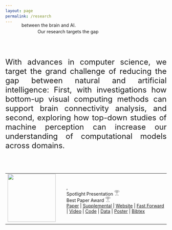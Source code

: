```yaml
---
layout: page
permalink: /research
---
```


<span class="teaser" style="left:20%;width:600px;position:relative">Our research <span class="bluetext">targets</span> the gap</span>
<span class="teaser" style="position: relative; float:left; left:10%;margin-top:-20px;">between the <span class="bluetext">brain</span> and <span class="bluetext">AI</span>.</span>

<br><br>
<p align="justify" style="font-size:24px">
With advances in <span class="bluetext">computer science</span>, we target the grand challenge of reducing the gap between natural and artificial intelligence: First, with investigations how bottom-up visual computing methods can support <span class="bluetext">brain connectivity</span> analysis, and second, exploring how top-down studies of <span class="bluetext">machine perception</span> can increase our understanding of computational models across domains.
</p>
<br><br>

<div id='bibtex_display'></div>

 <div class="bibtex_template">
  <center>
  <table class='pubtable'>
    <tr>
      <td class='padding10' style='width:170px;' valign='top'><a class='bibtexVar' href='/paper?+BIBTEXKEY+' extra='BIBTEXKEY'><img class='bibtexVar thumb blacknwhite' src='papers/+BIBTEXKEY+.png' width="150" height="150" extra="BIBTEXKEY"></a></td>
      <td class='padding20' valign='top'>
        <span class='gray author'><span class="first_initial"></span> <span class="von"></span><span class="last"></span><span class="junior"></span></span><br>
        <a class='bibtexVar cleanlink' href='/paper?+BIBTEXKEY+' extra='BIBTEXKEY'><span class='title'></span></a><br>
        <span class='lightgray journal'></span><span class='lightgray booktitle'></span><span class='lightgray'>,</span> <span class='lightgray year'></span><br>
        <span class='lightgray bib_optional bibtexVar' extra='SPOTLIGHT' href='+SPOTLIGHT+'>Spotlight Presentation <img src='gfx/award.png' width='17' height='17'><br></span>
        <span class='lightgray bib_optional bibtexVar' extra='BESTPAPER' href='+BESTPAPER+'>Best Paper Award <img src='gfx/award.png' width='17' height='17'><br></span>
        <span class='gray'>
          <a class='bibtexVar cleanlink' target='_blank' href='papers/+BIBTEXKEY+.pdf' extra='BIBTEXKEY'>Paper</a> |
          <span class='bib_optional bibtexVar' extra='SUPPLEMENTAL' href='+SUPPLEMENTAL+'><a class='bibtexVar cleanlink' extra='SUPPLEMENTAL' href='+SUPPLEMENTAL+' target='_blank'>Supplemental</a> | </span>
          <span class='bib_optional bibtexVar' extra='WEBSITE' href='+WEBSITE+'><a class='bibtexVar cleanlink' extra='WEBSITE' href='+WEBSITE+' target='_blank'>Website</a> | </span>       
          <span class='bib_optional bibtexVar' extra='FASTFORWARD' href='+FASTFORWARD+'><a class='bibtexVar cleanlink' extra='FASTFORWARD' href='+FASTFORWARD+' target='_blank'>Fast Forward</a> | </span>   
          <span class='bib_optional bibtexVar' extra='VIDEO' href='+VIDEO+'><a class='bibtexVar cleanlink' extra='VIDEO' href='+VIDEO+' target='_blank'>Video</a> | </span>        
          <span class='bib_optional bibtexVar' extra='CODE' href='+CODE+'><a class='bibtexVar cleanlink' extra='CODE' href='+CODE+' target='_blank'>Code</a> | </span>
          <span class='bib_optional bibtexVar' extra='DATA' href='+DATA+'><a class='bibtexVar cleanlink' extra='DATA' href='+DATA+' target='_blank'>Data</a> | </span>
          <span class='bib_optional bibtexVar' extra='POSTER' href='+POSTER+'><a class='bibtexVar cleanlink' extra='POSTER' href='+POSTER+' target='_blank'>Poster</a> | </span>                                          
          <a class="bibtexVar cleanlink" role="button" data-toggle="collapse" data-taget="#bib+BIBTEXKEY+" href="#bib+BIBTEXKEY+" onclick="$('#'+this.href.split('#')[1]).toggle(); return false;" extra="BIBTEXKEY">Bibtex</a>
        </span> 
        <div class="bibtexVar collapse small" style='display:none;width:450px;' id="bib+BIBTEXKEY+" extra="BIBTEXKEY">
          <pre style="overflow:auto"><span class="bibtexraw noread"></span></pre>
        </div>                   
      </td>                                
    </tr>  
  </table>      
</center>
</div>




<script type='text/javascript' src='/js/jquery.js'></script>
<script type='text/javascript' src='/js/moment.js'></script>
<script type='text/javascript' src='/js/bibtex.js'></script>

<bibtex src='/papers/pub.bib'></bibtex>

